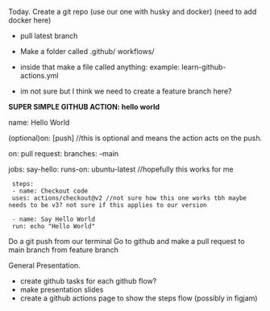 Today.
Create a git repo (use our one with husky and docker) (need to add docker here)
- pull latest branch

- Make a folder called .github/ workflows/
- inside that make a file called anything: example: learn-github-actions.yml
- im not sure but I think we need to create a feature branch here?

**SUPER SIMPLE GITHUB ACTION: hello world**

name: Hello World

(optional)on: [push] //this is optional and means the action acts on the push.

on:
pull request:
  branches:
  -main

  jobs:
  say-hello:
     runs-on: ubuntu-latest //hopefully this works for me

     steps:
     - name: Checkout code
     uses: actions/checkout@v2 //not sure how this one works tbh maybe needs to be v3? not sure if this applies to our version

     - name: Say Hello World
     run: echo "Hello World"


Do a git push from our terminal
Go to github and make a pull request to main branch from feature branch





General Presentation.
- create github tasks for each github flow?
- make presentation slides
- create a github actions page to show the steps flow (possibly in figjam)